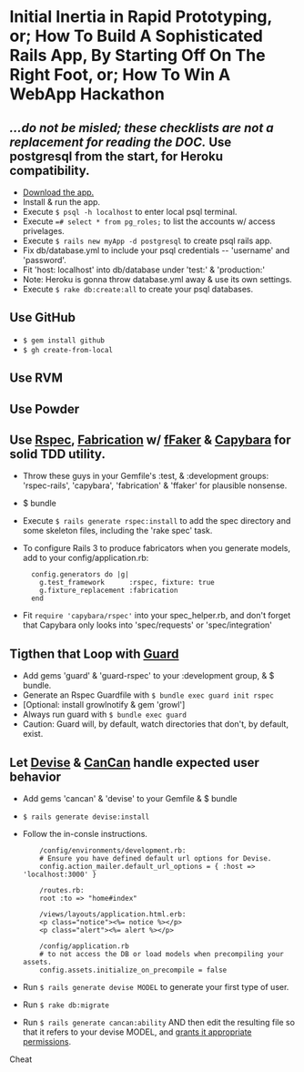 Initial Inertia in Rapid Prototyping, or; How To Build A Sophisticated Rails App, By Starting Off On The Right Foot, or; How To Win A WebApp Hackathon
===================================================================================================================
*...do not be misled; these checklists are not a replacement for reading the DOC.*
Use postgresql from the start, for Heroku compatibility.
--------------------------------------------------------

- [Download the app.](http://postgresapp.com/)
- Install & run the app.
- Execute `$ psql -h localhost` to enter local psql terminal.
- Execute `=# select * from pg_roles;` to list the accounts w/ access privelages.
- Execute `$ rails new myApp -d postgresql` to create psql rails app.
- Fix db/database.yml to include your psql credentials -- 'username' and 'password'.
- Fit 'host: localhost' into db/database under 'test:' & 'production:'
- Note: Heroku is gonna throw database.yml away & use its own settings.
- Execute `$ rake db:create:all` to create your psql databases.


Use GitHub
----------
- `$ gem install github`
- `$ gh create-from-local`


Use RVM
-------


Use Powder
----------


Use [Rspec](https://github.com/rspec/rspec-rails/), [Fabrication](https://github.com/paulelliott/fabrication/) w/ [fFaker](http://faker.rubyforge.org/rdoc/) & [Capybara](https://github.com/jnicklas/capybara/) for solid TDD utility.
---------------------------------------------------------------------

- Throw these guys in your Gemfile's :test, & :development groups: 'rspec-rails', 'capybara', 'fabrication' & 'ffaker' for plausible nonsense.
- $ bundle
- Execute `$ rails generate rspec:install` to add the spec directory and some skeleton files, including the 'rake spec' task.
- To configure Rails 3 to produce fabricators when you generate models, add to your config/application.rb:

        config.generators do |g|
          g.test_framework      :rspec, fixture: true
          g.fixture_replacement :fabrication
        end

- Fit `require 'capybara/rspec'` into your spec_helper.rb, and don't forget that Capybara only looks into 'spec/requests' or 'spec/integration'


Tigthen that Loop with [Guard](https://github.com/guard/guard/)
----------------------------
- Add gems 'guard' & 'guard-rspec' to your :development group, & $ bundle.
- Generate an Rspec Guardfile with `$ bundle exec guard init rspec`
- [Optional: install growlnotify & gem 'growl']
- Always run guard with `$ bundle exec guard`
- Caution: Guard will, by default, watch directories that don't, by default, exist.


Let [Devise](https://github.com/plataformatec/devise/) & [CanCan](https://github.com/ryanb/cancan/) handle expected user behavior
-------------------------------------------------
- Add gems 'cancan' & 'devise' to your Gemfile & $ bundle
- `$ rails generate devise:install`
- Follow the in-consle instructions.

          /config/environments/development.rb:
          # Ensure you have defined default url options for Devise.
          config.action_mailer.default_url_options = { :host => 'localhost:3000' }

          /routes.rb:
          root :to => "home#index"

          /views/layouts/application.html.erb:
          <p class="notice"><%= notice %></p>
          <p class="alert"><%= alert %></p>

          /config/application.rb
          # to not access the DB or load models when precompiling your assets.
          config.assets.initialize_on_precompile = false

- Run `$ rails generate devise MODEL` to generate your first type of user.
- Run `$ rake db:migrate`
- Run `$ rails generate cancan:ability` AND then edit the resulting file so that it refers to your devise MODEL, and [grants it appropriate permissions](https://github.com/ryanb/cancan/wiki/defining-abilities).

Cheat